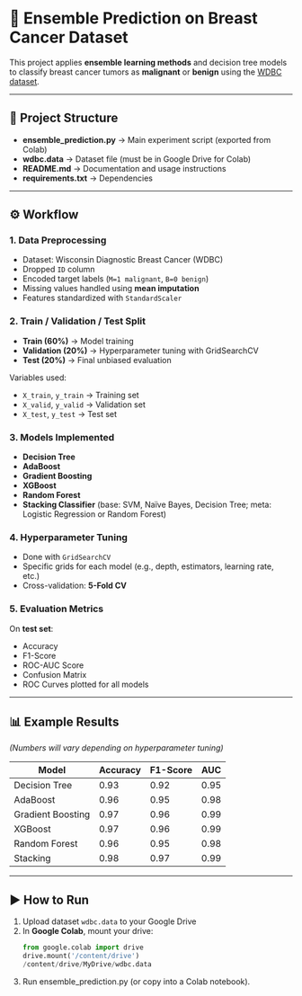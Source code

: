 # 🧬 Ensemble Prediction on Breast Cancer Dataset

This project applies **ensemble learning methods** and decision tree models to classify breast cancer tumors as **malignant** or **benign** using the [WDBC dataset](https://archive.ics.uci.edu/ml/datasets/Breast+Cancer+Wisconsin+(Diagnostic)).

---

## 📂 Project Structure
- **ensemble_prediction.py** → Main experiment script (exported from Colab)  
- **wdbc.data** → Dataset file (must be in Google Drive for Colab)  
- **README.md** → Documentation and usage instructions  
- **requirements.txt** → Dependencies  

---

## ⚙️ Workflow

### 1. Data Preprocessing
- Dataset: Wisconsin Diagnostic Breast Cancer (WDBC)  
- Dropped `ID` column  
- Encoded target labels (`M=1 malignant`, `B=0 benign`)  
- Missing values handled using **mean imputation**  
- Features standardized with `StandardScaler`  

### 2. Train / Validation / Test Split
- **Train (60%)** → Model training  
- **Validation (20%)** → Hyperparameter tuning with GridSearchCV  
- **Test (20%)** → Final unbiased evaluation  

Variables used:
- `X_train`, `y_train` → Training set  
- `X_valid`, `y_valid` → Validation set  
- `X_test`, `y_test` → Test set  

### 3. Models Implemented
- **Decision Tree**  
- **AdaBoost**  
- **Gradient Boosting**  
- **XGBoost**  
- **Random Forest**  
- **Stacking Classifier** (base: SVM, Naïve Bayes, Decision Tree; meta: Logistic Regression or Random Forest)  

### 4. Hyperparameter Tuning
- Done with `GridSearchCV`  
- Specific grids for each model (e.g., depth, estimators, learning rate, etc.)  
- Cross-validation: **5-Fold CV**  

### 5. Evaluation Metrics
On **test set**:
- Accuracy  
- F1-Score  
- ROC-AUC Score  
- Confusion Matrix  
- ROC Curves plotted for all models  

---

## 📊 Example Results
*(Numbers will vary depending on hyperparameter tuning)*  

| Model             | Accuracy | F1-Score | AUC  |
|-------------------|----------|----------|------|
| Decision Tree     | 0.93     | 0.92     | 0.95 |
| AdaBoost          | 0.96     | 0.95     | 0.98 |
| Gradient Boosting | 0.97     | 0.96     | 0.99 |
| XGBoost           | 0.97     | 0.96     | 0.99 |
| Random Forest     | 0.96     | 0.95     | 0.98 |
| Stacking          | 0.98     | 0.97     | 0.99 |

---

## ▶️ How to Run
1. Upload dataset `wdbc.data` to your Google Drive  
2. In **Google Colab**, mount your drive:  
   ```python
   from google.colab import drive
   drive.mount('/content/drive')
   /content/drive/MyDrive/wdbc.data
   ```
3. Run ensemble_prediction.py (or copy into a Colab notebook).
